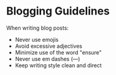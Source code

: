# Blogging Guidelines

When writing blog posts:
- Never use emojis
- Avoid excessive adjectives
- Minimize use of the word "ensure"
- Never use em dashes (—)
- Keep writing style clean and direct